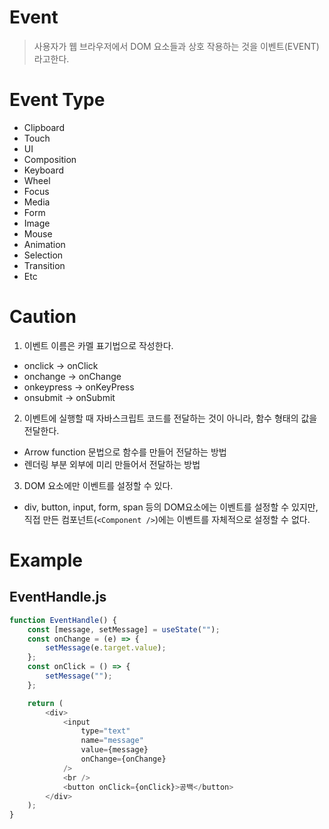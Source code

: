 # Event
> 사용자가 웹 브라우저에서 DOM 요소들과 상호 작용하는 것을 이벤트(EVENT)라고한다.

# Event Type
* Clipboard
* Touch
* UI
* Composition
* Keyboard
* Wheel
* Focus
* Media
* Form
* Image
* Mouse
* Animation
* Selection
* Transition
* Etc

# Caution
1. 이벤트 이름은 카멜 표기법으로 작성한다.
* onclick -> onClick
* onchange -> onChange
* onkeypress -> onKeyPress
* onsubmit -> onSubmit

2. 이벤트에 실행할 때 자바스크립트 코드를 전달하는 것이 아니라, 함수 형태의 값을 전달한다.
* Arrow function 문법으로 함수를 만들어 전달하는 방법
* 렌더링 부분 외부에 미리 만들어서 전달하는 방법

3. DOM 요소에만 이벤트를 설정할 수 있다.
* div, button, input, form, span 등의 DOM요소에는 이벤트를 설정할 수 있지만,  
  직접 만든 컴포넌트(`<Component />`)에는 이벤트를 자체적으로 설정할 수 없다.

# Example
## EventHandle.js
```javascript
function EventHandle() {
    const [message, setMessage] = useState("");
    const onChange = (e) => {
        setMessage(e.target.value);
    };
    const onClick = () => {
        setMessage("");
    };

    return (
        <div>
            <input
                type="text"
                name="message"
                value={message}
                onChange={onChange}
            />
            <br />
            <button onClick={onClick}>공백</button>
        </div>
    );
}
```

